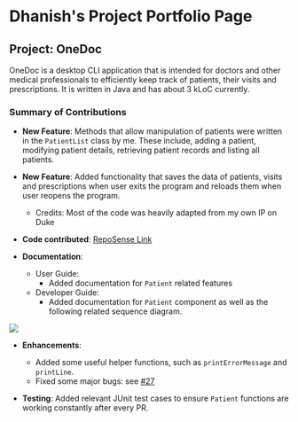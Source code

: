 # Dhanish's Project Portfolio Page

## Project: OneDoc

OneDoc is a desktop CLI application that is intended for doctors and other medical 
professionals to efficiently keep track of patients, their visits and prescriptions.
It is written in Java and has about 3 kLoC currently.

### Summary of Contributions
* __New Feature__: Methods that allow manipulation of patients were written in the `PatientList` class by me. These include, adding a patient, modifying patient details, retrieving patient records and listing all patients.


* __New Feature__: Added functionality that saves the data of patients, visits and prescriptions when user exits the program and reloads them when user reopens the program.
  * Credits: Most of the code was heavily adapted from my own IP on Duke


* __Code contributed__: [RepoSense Link](https://nus-cs2113-ay2223s1.github.io/tp-dashboard/?search=&sort=groupTitle&sortWithin=title&timeframe=commit&mergegroup=&groupSelect=groupByRepos&breakdown=true&checkedFileTypes=docs~functional-code~test-code~other&since=2022-09-16&tabOpen=true&tabType=authorship&tabAuthor=dhanish265&tabRepo=AY2223S1-CS2113-F11-4%2Ftp%5Bmaster%5D&authorshipIsMergeGroup=false&authorshipFileTypes=docs~functional-code~test-code~other&authorshipIsBinaryFileTypeChecked=false&authorshipIsIgnoredFilesChecked=false)


* __Documentation__: 
  * User Guide:
    * Added documentation for `Patient` related features
  * Developer Guide:
    * Added documentation for `Patient` component as well as the following related sequence diagram.

![](images/PatientListInitialization.png)

* __Enhancements__: 
  * Added some useful helper functions, such as `printErrorMessage` and `printLine`.
  * Fixed some major bugs: see [#27](https://github.com/AY2223S1-CS2113-F11-4/tp/pull/27)


* __Testing__: Added relevant JUnit test cases to ensure `Patient` functions are working constantly after every PR.


